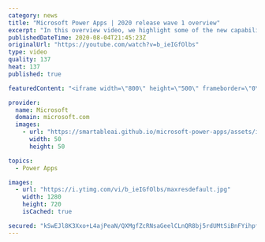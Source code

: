 ```yaml
---
category: news
title: "Microsoft Power Apps | 2020 release wave 1 overview"
excerpt: "In this overview video, we highlight some of the new capabilities included in the latest update to Microsoft Power Apps.      Here are the capabilities covered:     UI enhancements       • Save is always visible       • Chart formatting  Grid user experience enhancements       • Conditional search  "
publishedDateTime: 2020-08-04T21:45:23Z
originalUrl: "https://youtube.com/watch?v=b_ieIGfOlbs"
type: video
quality: 137
heat: 137
published: true

featuredContent: "<iframe width=\"800\" height=\"500\" frameborder=\"0\" src=\"https://www.youtube.com/embed/b_ieIGfOlbs\" allow=\"accelerometer; autoplay; encrypted-media; gyroscope; picture-in-picture\" allowfullscreen></iframe>"

provider:
  name: Microsoft
  domain: microsoft.com
  images:
    - url: "https://smartableai.github.io/microsoft-power-apps/assets/images/organizations/microsoft.com-50x50.jpg"
      width: 50
      height: 50

topics:
  - Power Apps

images:
  - url: "https://i.ytimg.com/vi/b_ieIGfOlbs/maxresdefault.jpg"
    width: 1280
    height: 720
    isCached: true

secured: "kSwEJl8K3Xxo+L4ajPeaN/QXMgfZcRNsaGeelCLnQR8bj5rdUMtSiBnFYihpfV313oceDI3/Xfp173PUmB9yv9+n8HNvVPZDe3OinKm59ZAzdVPMKwBGUWOkAMYE+Fjk7Amp1Q3qjWn5f+ZIBdmx73sDC4ksG3Do7f2ya0emQihf89OaTgMJJhEcj1lvaEJXQ5BUiL1Cjxw/9ca7g4ocPadL2uihRIRVsq5uR9piIOxCZmsb2pwD1pnwy1CuQZtjh/jr+OrVcsmFSbkYUXDBCOu3KxZTuwYGcYsDaTtvW+6C9Mch5eop2XOloeKV3apqu2L5+n5tpCWOUH31H/rKRaZ3XotiVzjpfvYzgYvdkhBTZH6RezJBOF9nDLsqNe94f4T6f2qv1G6JZ5bI6Eoi4EW5zPyG5o8+IrtGvYXg9mf1Dg8n64dTruX8aAylHnDa;PAiPefE9ea6kq6VG2sfb1A=="
---
```



